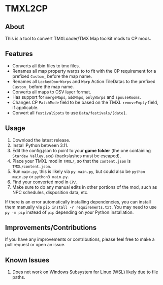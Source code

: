 # TMXL2CP

## About

This is a tool to convert TMXLoader/TMX Map toolkit mods to CP mods.

## Features

* Converts all tbin files to tmx files.
* Renames all map property warps to to fit with the CP requirement for a prefixed `Custom_` before the map name.
* Renames all `LockedDoorWarps` and `Warp` Action TileDatas to the prefixed `Custom_` before the map name.
* Converts all maps to CSV layer format.
* Has support for `mergeMaps`, `addMaps`, `onlyWarps` and `spouseRooms`.
* Changes CP `PatchMode` field to be based on the TMXL `removeEmpty` field, if applicable.
* Convert all `festivalSpots` to use `Data/festivals/[date]`.

## Usage

1. Download the latest release.
2. Install Python between 3.11.
3. Edit the config.json to point to your **game folder** (the one containing `Stardew Valley.exe`) (backslashes must be escaped).
4. Place your TMXL mod in `TMXL/`, so that the `content.json` is `TMXL/content.json`.
5. Run `main.py`, this is likely via `py main.py`, but could also be `python main.py` or `python3 main.py`.
6. Find your converted mod in `CP/`.
7. Make sure to do any manual edits in other portions of the mod, such as NPC schedules, disposition data, etc.

If there is an error automatically installing dependencies, you can install them manually via `pip install -r requirements.txt`. You may need to use `py -m pip` instead of `pip` depending on your Python installation.

## Improvements/Contributions

If you have any improvements or contributions, please feel free to make a pull request or open an issue.

## Known Issues

1. Does not work on Windows Subsystem for Linux (WSL) likely due to file paths.
